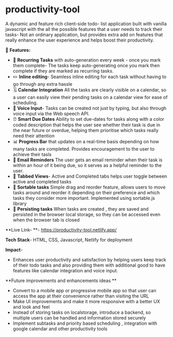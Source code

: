 # productivity-tool
A dynamic and feature rich client-side todo- list application built with vanilla javascript with the all the possible features that a user needs to track their tasks- Not an ordinary application, but provides extra add 
on features that really enhance the user experience and helps boost their productivity.


🚀 **Features:**
- 📆 **Recurring Tasks** with auto-generation every week - once you mark them complete- The tasks keep auto-generating once you mark then complete if they are marked as recurring tasks.
- ✏️ **Inline editing**- Seamless inline editing for each task without having to go through any extra hassle
- 🗓️ **Calendar Integration** All the tasks are clearly visible on a calendar, so a user can easily view their pending tasks on a calendar view for ease of scheduling. 
- 🎤 **Voice Input**- Tasks can be created not just by typing, but also through voice input via the Web speech API.
- ⏰ **Smart Due Dates** Ability to set due-dates for tasks along with a color coded description that helps the user see whether their task is due in the near future or overdue, helping them prioritise which tasks really need their attention
- 📊 **Progress Bar** that updates on a real-time basis depending on how many tasks are completed. Provides encouragement to the user to achieve their tasls
- 📧 **Email Reminders** The user gets an email reminder when their task is within an hour of it being due, so it serves as a helpful reminder to the user.
- 🎯 **Tabbed Views**- Active and Completed tabs helps user toggle between active and completed tasks 
- 🔀 **Sortable tasks** Simple drag and reorder feature, allows users to move tasks around and reorder it depending on their preference and which tasks they consider more important.
     Implemented using sortable.js library
- 💾 **Persisting tasks** When tasks are created , they are saved and persisted in the browser local storage, so they can be accessed even when the browser tab is closed
  

**Live Link- **- https://productivity-tool.netlify.app/


**Tech Stack**- HTML, CSS, Javascript, Netlify for deployment

**Impact**- 

- Enhances user productivity and satisfaction by helping users keep track of their todo tasks and also providing them with additional good to have features like calendar integration
  and voice input.

**Future improvements and enhancements ideas **

- Convert to a mobile app or progressive mobile app so that user can access the app at their convenience rather than visiting the URL
- Make UI improvements and make it more responsive with a better UX and look and feel
- Instead of storing tasks on localstorage, introduce a backend, so multiple users can be handled and information stored securely
- Implement subtasks and priority based scheduling , integration with google calendar and other productivity tools

